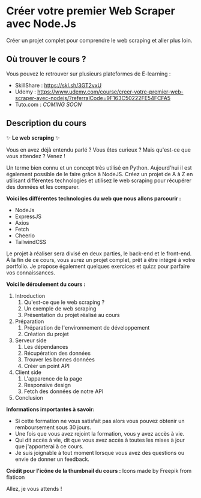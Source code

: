 # Créer votre premier Web Scraper avec Node.Js
Créer un projet complet pour comprendre le web scraping et aller plus loin.

## Où trouver le cours ?
Vous pouvez le retrouver sur plusieurs plateformes de E-learning :
- SkillShare : https://skl.sh/3GT2vxU
- Udemy : https://www.udemy.com/course/creer-votre-premier-web-scraper-avec-nodejs/?referralCode=9F163C50222FE54FCFA5
- Tuto.com : *COMING SOON*

## Description du cours
✨ **Le web scraping** ✨

Vous en avez déjà entendu parlé ? Vous êtes curieux ? Mais qu'est-ce que vous attendez ? Venez ! 

Un terme bien connu et un concept très utilisé en Python. Aujourd'hui il est également possible de le faire grâce à NodeJS. Créez un projet de A à Z en utilisant différentes technologies et utilisez le web scraping pour récupérer des données et les comparer.

**Voici les différentes technologies du web que nous allons parcourir :**

- NodeJs
- ExpressJS
- Axios
- Fetch
- Cheerio
- TailwindCSS

Le projet à réaliser sera divisé en deux parties, le back-end et le front-end. À la fin de ce cours, vous aurez un projet complet, prêt à être intégré à votre portfolio. Je propose également quelques exercices et quizz pour parfaire vos connaissances.

**Voici le déroulement du cours :**

1. Introduction
   1. Qu'est-ce que le web scraping ?
   2. Un exemple de web scraping
   3. Présentation du projet réalisé au cours
2. Préparation 
   1. Préparation de l'environnement de développement
   2. Création du projet
3. Serveur side
   1. Les dépendances
   2. Récupération des données 
   3. Trouver les bonnes données 
   4. Créer un point API
4. Client side
   1. L'apparence de la page
   2. Responsive design
   3. Fetch des données de notre API
5. Conclusion

**Informations importantes à savoir:**

- Si cette formation ne vous satisfait pas alors vous pouvez obtenir un remboursement sous 30 jours.
- Une fois que vous avez rejoint la formation, vous y avez accès à vie.
- Qui dit accès à vie, dit que vous avez accès à toutes les mises à jour que j'apporterai à ce cours.
- Je suis joignable à tout moment lorsque vous avez des questions ou envie de donner un feedback. 

**Crédit pour l'icône de la thumbnail du cours :** Icons made by Freepik from flaticon

Allez, je vous attends !